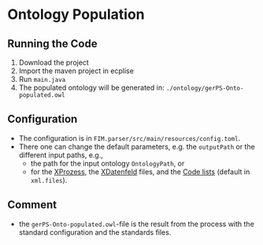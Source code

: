 # Ontology Population

## Running the Code
1. Download the project 
2. Import the maven project in ecplise
3. Run `main.java`
4. The populated ontology will be generated in: `./ontology/gerPS-Onto-populated.owl`

## Configuration
- The configuration is in `FIM.parser/src/main/resources/config.toml`. 
- There one can change the default parameters, e.g. the `outputPath` or the different input paths, e.g.,
    - the path for the input ontology `OntologyPath`, or 
    - for the [XProzess](https://www.xrepository.de/details/urn:xoev-de:mv:em:standard:xprozess), the [XDatenfeld](https://www.xrepository.de/details/urn:xoev-de:fim:standard:xdatenfelder) files, and the [Code lists](https://www.xoev.de/xoev/xoev-produkte/codelisten-handbuch-18762) (default in `xml.files`).

## Comment
* the `gerPS-Onto-populated.owl`-file is the result from the process with the standard configuration and the standards files.
